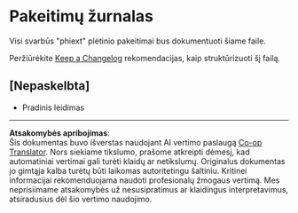 <!--
CO_OP_TRANSLATOR_METADATA:
{
  "original_hash": "bd0afcb627d5754038537758315cbad7",
  "translation_date": "2025-09-12T14:59:38+00:00",
  "source_file": "code/09.UpdateSamples/Aug/vscode/phiext/CHANGELOG.md",
  "language_code": "lt"
}
-->
# Pakeitimų žurnalas

Visi svarbūs "phiext" plėtinio pakeitimai bus dokumentuoti šiame faile.

Peržiūrėkite [Keep a Changelog](http://keepachangelog.com/) rekomendacijas, kaip struktūrizuoti šį failą.

## [Nepaskelbta]

- Pradinis leidimas

---

**Atsakomybės apribojimas**:  
Šis dokumentas buvo išverstas naudojant AI vertimo paslaugą [Co-op Translator](https://github.com/Azure/co-op-translator). Nors siekiame tikslumo, prašome atkreipti dėmesį, kad automatiniai vertimai gali turėti klaidų ar netikslumų. Originalus dokumentas jo gimtąja kalba turėtų būti laikomas autoritetingu šaltiniu. Kritinei informacijai rekomenduojama naudoti profesionalų žmogaus vertimą. Mes neprisiimame atsakomybės už nesusipratimus ar klaidingus interpretavimus, atsiradusius dėl šio vertimo naudojimo.